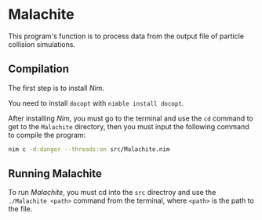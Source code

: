 # Malachite

This program's function is to process data from the output file of particle
collision simulations. 

## Compilation

The first step is to install *Nim*.

You need to install `docopt` with `nimble install docopt`.

After installing *Nim*, you must go to the terminal and use the `cd`
command to get to the `Malachite` directory, then you must input the following
command to compile the program:

``` sh
nim c -d:danger --threads:on src/Malachite.nim
```

## Running Malachite

To run *Malachite*, you must cd into the `src` directroy and use the `./Malachite <path>` command from the
terminal, where `<path>` is the path to the file.

